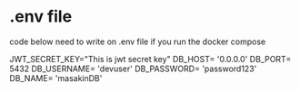 # .env file

code below need to write on .env file if you run the docker compose

JWT_SECRET_KEY="This is jwt secret key"
DB_HOST= '0.0.0.0'
DB_PORT= 5432
DB_USERNAME= 'devuser'
DB_PASSWORD= 'password123'
DB_NAME= 'masakinDB'
